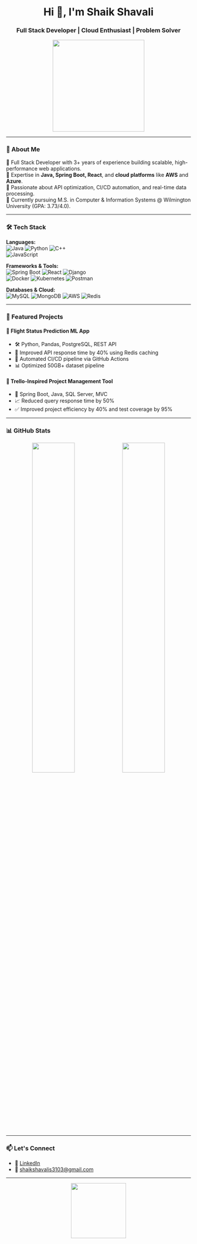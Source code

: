 <h1 align="center">Hi 👋, I'm Shaik Shavali</h1>
<h3 align="center">Full Stack Developer | Cloud Enthusiast | Problem Solver</h3>

<p align="center">
  <img src="https://media.giphy.com/media/qgQUggAC3Pfv687qPC/giphy.gif" width="250"/>
</p>

---

### 🧠 About Me
🔹 Full Stack Developer with 3+ years of experience building scalable, high-performance web applications.  
🔹 Expertise in **Java, Spring Boot, React**, and **cloud platforms** like **AWS** and **Azure**.  
🔹 Passionate about API optimization, CI/CD automation, and real-time data processing.  
🔹 Currently pursuing M.S. in Computer & Information Systems @ Wilmington University (GPA: 3.73/4.0).

---

### 🛠️ Tech Stack

**Languages:**  
![Java](https://img.shields.io/badge/Java-ED8B00?style=for-the-badge&logo=java&logoColor=white) 
![Python](https://img.shields.io/badge/Python-3776AB?style=for-the-badge&logo=python&logoColor=white) 
![C++](https://img.shields.io/badge/C++-00599C?style=for-the-badge&logo=c%2B%2B&logoColor=white)  
![JavaScript](https://img.shields.io/badge/JavaScript-F0DB4F?style=for-the-badge&logo=javascript&logoColor=black)

**Frameworks & Tools:**  
![Spring Boot](https://img.shields.io/badge/SpringBoot-6DB33F?style=for-the-badge&logo=spring-boot&logoColor=white)
![React](https://img.shields.io/badge/React-61DAFB?style=for-the-badge&logo=react&logoColor=black)
![Django](https://img.shields.io/badge/Django-092E20?style=for-the-badge&logo=django&logoColor=white)  
![Docker](https://img.shields.io/badge/Docker-2496ED?style=for-the-badge&logo=docker&logoColor=white)
![Kubernetes](https://img.shields.io/badge/Kubernetes-326CE5?style=for-the-badge&logo=kubernetes&logoColor=white)
![Postman](https://img.shields.io/badge/Postman-FF6C37?style=for-the-badge&logo=postman&logoColor=white)

**Databases & Cloud:**  
![MySQL](https://img.shields.io/badge/MySQL-00758F?style=for-the-badge&logo=mysql&logoColor=white)
![MongoDB](https://img.shields.io/badge/MongoDB-4EA94B?style=for-the-badge&logo=mongodb&logoColor=white)
![AWS](https://img.shields.io/badge/AWS-232F3E?style=for-the-badge&logo=amazon-aws&logoColor=white)
![Redis](https://img.shields.io/badge/Redis-DC382D?style=for-the-badge&logo=redis&logoColor=white)

---

### 🚀 Featured Projects

#### 🔹 Flight Status Prediction ML App
- 🛠️ Python, Pandas, PostgreSQL, REST API
- 🚀 Improved API response time by 40% using Redis caching
- 🔁 Automated CI/CD pipeline via GitHub Actions  
- 📊 Optimized 50GB+ dataset pipeline

#### 🔹 Trello-Inspired Project Management Tool
- 🧰 Spring Boot, Java, SQL Server, MVC
- 📈 Reduced query response time by 50%
- ✅ Improved project efficiency by 40% and test coverage by 95%

---

### 📊 GitHub Stats

<p align="center">
  <img src="https://github-readme-stats.vercel.app/api?username=shaikshavali&show_icons=true&theme=radical" width="48%" />
  <img src="https://github-readme-streak-stats.herokuapp.com/?user=shaikshavali&theme=radical" width="48%" />
</p>

---

### 📫 Let's Connect
- 🔗 [LinkedIn](https://www.linkedin.com/in/shaikshavali-shaik-636287190/)
- 📧 shaikshavalis3103@gmail.com

---

<p align="center">
  <img src="https://media.giphy.com/media/eNAsjO55tPbgaor7ma/giphy.gif" width="150" />
</p>
